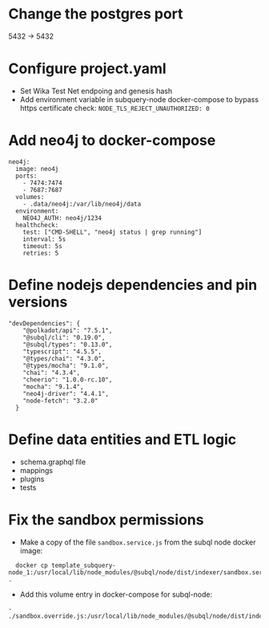 

# Change the postgres port
5432 -> 5432

# Configure project.yaml
- Set Wika Test Net endpoing and genesis hash
- Add environment variable in subquery-node docker-compose to bypass https certificate check:
  ```NODE_TLS_REJECT_UNAUTHORIZED: 0```

# Add neo4j to docker-compose
```
neo4j:
  image: neo4j
  ports:
    - 7474:7474
    - 7687:7687
  volumes:
    - .data/neo4j:/var/lib/neo4j/data
  environment:
    NEO4J_AUTH: neo4j/1234
  healthcheck:
    test: ["CMD-SHELL", "neo4j status | grep running"]
    interval: 5s
    timeout: 5s
    retries: 5
```

# Define nodejs dependencies and pin versions
```
"devDependencies": {
    "@polkadot/api": "7.5.1",
    "@subql/cli": "0.19.0",
    "@subql/types": "0.13.0",
    "typescript": "4.5.5",
    "@types/chai": "4.3.0",
    "@types/mocha": "9.1.0",
    "chai": "4.3.4",
    "cheerio": "1.0.0-rc.10",
    "mocha": "9.1.4",
    "neo4j-driver": "4.4.1",
    "node-fetch": "3.2.0"
  }
```

# Define data entities and ETL logic
- schema.graphql file
- mappings
- plugins
- tests

# Fix the sandbox permissions
- Make a copy of the file `sandbox.service.js` from the subql node docker image:
```
  docker cp template_subquery-node_1:/usr/local/lib/node_modules/@subql/node/dist/indexer/sandbox.service.js .
```

- Add this volume entry in docker-compose for subql-node:
```
- ./sandbox.override.js:/usr/local/lib/node_modules/@subql/node/dist/indexer/sandbox.service.js
```

